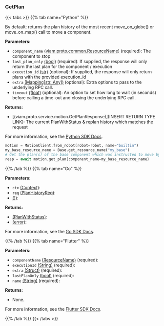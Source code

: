 ### GetPlan

{{< tabs >}}
{{% tab name="Python" %}}

By default: returns the plan history of the most recent move_on_globe() or move_on_map() call to move a component.

**Parameters:**

- `component_name` [(viam.proto.common.ResourceName)](https://python.viam.dev/autoapi/viam/../gen/common/v1/common_pb2/index.html#viam.gen.common.v1.common_pb2.ResourceName) (required): The component to stop
- `last_plan_only` [(bool)](https://docs.python.org/3/library/stdtypes.html#boolean-type-bool) (required): If supplied, the response will only return the last plan for the component / execution
- `execution_id` [(str)](<INSERT PARAM TYPE LINK>) (optional): If supplied, the response will only return plans with the provided execution_id
- `extra` [(Mapping[str, Any])](<INSERT PARAM TYPE LINK>) (optional): Extra options to pass to the underlying RPC call.
- `timeout` [(float)](<INSERT PARAM TYPE LINK>) (optional): An option to set how long to wait (in seconds) before calling a time-out and closing the underlying RPC call.

**Returns:**

- [(viam.proto.service.motion.GetPlanResponse)](INSERT RETURN TYPE LINK): The current PlanWithStatus & replan history which matches the request

For more information, see the [Python SDK Docs](https://python.viam.dev/autoapi/viam/services/motion/client/index.html#viam.services.motion.client.MotionClient.get_plan).

``` python {class="line-numbers linkable-line-numbers"}
motion = MotionClient.from_robot(robot=robot, name="builtin")
my_base_resource_name = Base.get_resource_name("my_base")
# Get the plan(s) of the base component which was instructed to move by `MoveOnGlobe()` or `MoveOnMap()`
resp = await motion.get_plan(component_name=my_base_resource_name)
```

{{% /tab %}}
{{% tab name="Go" %}}

**Parameters:**

- `ctx` [(Context)](https://pkg.go.dev/context#Context):
- `req` [(PlanHistoryReq)](https://pkg.go.dev#PlanHistoryReq):
- [())](<INSERT PARAM TYPE LINK>):

**Returns:**

- [(PlanWithStatus)](https://pkg.go.dev#PlanWithStatus):
- [(error)](https://pkg.go.dev/builtin#error):

For more information, see the [Go SDK Docs](https://pkg.go.dev/go.viam.com/rdk/services/motion#Service).

{{% /tab %}}
{{% tab name="Flutter" %}}

**Parameters:**

- `componentName` [(ResourceName)](https://flutter.viam.dev/viam_sdk/ResourceName-class.html) (required):
- `executionId` [(String)](https://api.flutter.dev/flutter/dart-core/String-class.html) (required):
- `extra` [(Struct)](<INSERT PARAM TYPE LINK>) (required):
- `lastPlanOnly` [(bool)](https://api.flutter.dev/flutter/dart-core/bool-class.html) (required):
- `name` [(String)](https://api.flutter.dev/flutter/dart-core/String-class.html) (required):

**Returns:**

- None.

For more information, see the [Flutter SDK Docs](https://flutter.viam.dev/viam_protos.service.motion/MotionServiceClient/getPlan.html).

{{% /tab %}}
{{< /tabs >}}
